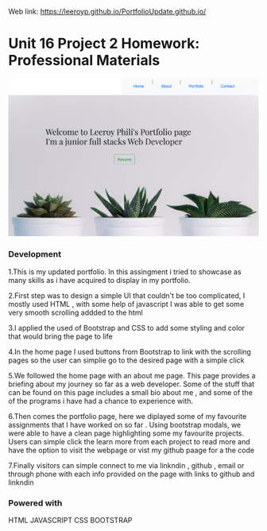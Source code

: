 Web link: https://leeroyp.github.io/PortfolioUpdate.github.io/


# Unit 16 Project 2 Homework: Professional Materials
![](images/Portfolio.png)

### Development 
1.This is my updated portfolio.  In this assingment i tried to showcase as many skills as i have acquired to display in my portfolio. 



2.First step was to design a simple UI that couldn't be too complicated, I mostly used HTML , with some help of javascript I was able to get some very smooth scrolling addded to the html 


3.I applied the used of Bootstrap and CSS to add some styling and color that would bring the page to life 

4.In the home page I used buttons from Bootstrap to link with the scrolling pages so the user can simplie go to the desired page with a simple click

5.We followed the home page with an about me page. This page provides a briefing about my journey so far as a web developer. Some of the stuff that can be found on this page includes a small bio about me , and some of the of the programs i have had a chance to experience with.

6.Then comes the portfolio page, here we diplayed some of my favourite assignments that I have worked on so far . Using bootstrap modals, we were able to have a clean page highlighting some my favourite projects.  Users can simple click the learn more from each project to read more and have the option to visit the webpage or vist my github paage for a the code 

7.Finally visitors can simple connect to me via linkndin , github , email or through phone with each info provided on the page with links to github and linkndin

### Powered with 
 
HTML
JAVASCRIPT
CSS
BOOTSTRAP



